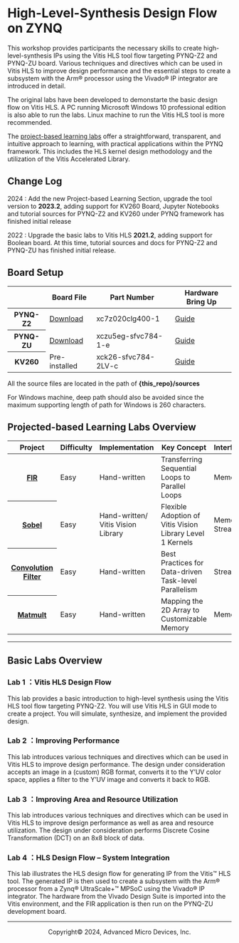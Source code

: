# High-Level-Synthesis Design Flow on ZYNQ

This workshop provides participants the necessary skills to create high-level-synthesis IPs using the Vitis HLS tool flow targeting PYNQ-Z2 and PYNQ-ZU board. Various techniques and directives which can be used in Vitis HLS to improve design performance and the essential steps to create a subsystem with the Arm® processor using the Vivado® IP integrator are introduced in detail.

The original labs have been developed to demonstarte the basic design flow on Vitis HLS. A PC running Microsoft Windows 10 professional edition is also able to run the labs. Linux machine to run the Vitis HLS tool is more recommended.

The [project-based learning labs](https://github.com/Xilinx/xup_high_level_synthesis_design_flow/blob/main/docs/pbl.md) offer a straightforward, transparent, and intuitive approach to learning, with practical applications within the PYNQ framework. This includes the HLS kernel design methodology and the utilization of the Vitis Accelerated Library.

## Change Log

2024 : Add the new Project-based Learning Section, upgrade the tool version to **2023.2**, adding support for KV260 Board, Jupyter Notebooks and tutorial sources for PYNQ-Z2 and KV260 under PYNQ framework has finished initial release

2022 : Upgrade the basic labs to Vitis HLS **2021.2**, adding support for Boolean board. At this time, tutorial sources and docs for PYNQ-Z2 and PYNQ-ZU has finished initial release.

## Board Setup

<table>
<thead>
    <tr>
        <th></th>
        <th>Board File</th>
        <th>Part Number</th>
        <th>Hardware Bring Up</th>
    </tr>
</thead>
<tbody>
    <tr>
        <th>PYNQ-Z2</th>
    	<td><a href="https://www.xilinx.com/support/documents/university/vivado/workshops/vivado-adv-embedded-design-zynq/materials/2018x/PYNQZ2/pynq-z2.zip">Download</a></td>
        <td>xc7z020clg400-1</td>
        <td><a 	href="https://pynq.readthedocs.io/en/latest/getting_started/pynq_z2_setup.html">Guide</a>
        </td>
    </tr>
    <tr>
        <th>PYNQ-ZU</th>
    	<td><a href="https://github.com/Xilinx/XilinxBoardStore/tree/master/boards/TUL/pynqzu/1.1">Download</a></td>
        <td>xczu5eg-sfvc784-1-e</td>
        <td><a 	href="https://github.com/Xilinx/PYNQ-ZU/blob/master/docs/getting_started.md">Guide</a>
        </td>
    </tr>
    <tr>
        <th>KV260</th>
    	<td>Pre-installed</td>
        <td>xck26-sfvc784-2LV-c</td>
        <td><a 	href="https://docs.amd.com/r/en-US/ug1089-kv260-starter-kit/Initial-Setup">Guide</a>
        </td>
    </tr>
</tbody>
</table>

All the source files are located in the path of **{this_repo}/sources**

For Windows machine, deep path should also be avoided since the maximum supporting length of path for Windows is 260 characters.

## Projected-based Learning Labs Overview

<table>
<thead>
    <tr>
        <th>Project</th>
        <th>Difficulty</th>
        <th>Implementation</th>
        <th>Key Concept</th>
        <th>Interface</th>
        <th>Board</th>
    </tr>
</thead>
<tbody>
    <tr>
    	<th><a href="https://github.com/Xilinx/xup_high_level_synthesis_design_flow/blob/main/source/fir/readme.md">FIR</a></th>
        <td>Easy</td>
        <td>Hand-written</td>
        <td>Transferring Sequential Loops to Parallel Loops</td>
        <td>Memory</td>
        <td>PYNQ-Z2/KV260</td>
    </tr>
    <tr>
    	<th><a href="https://github.com/Xilinx/xup_high_level_synthesis_design_flow/blob/main/source/sobel/readme.md">Sobel</a></th>
        <td>Easy</td>
        <td>Hand-written/<br />Vitis Vision Library</td>
        <td>Flexible Adoption of Vitis Vision Library Level 1 Kernels</td>
        <td>Memory/<br />Stream</td>
        <td>PYNQ-Z2/KV260</td>
    </tr>
    <tr>
    	<th><a href="https://github.com/Xilinx/xup_high_level_synthesis_design_flow/blob/main/source/conv_filter/readme.md">Convolution Filter</a></th>
        <td>Easy</td>
        <td>Hand-written</td>
        <td>Best Practices for Data-driven Task-level Parallelism</td>
        <td>Stream</td>
        <td>PYNQ-Z2/KV260</td>
    </tr>
    <tr>
    	<th><a href="https://github.com/Xilinx/xup_high_level_synthesis_design_flow/blob/main/source/matmult/readme.md">Matmult</a></th>
        <td>Easy</td>
        <td>Hand-written</td>
        <td>Mapping the 2D Array to Customizable Memory</td>
        <td>Memory</td>
        <td>PYNQ-Z2/KV260</td>
    </tr>
</tbody>
</table>

---

## Basic Labs Overview

### Lab 1 ：Vitis HLS Design Flow

This lab provides a basic introduction to high-level synthesis using the Vitis HLS tool flow targeting PYNQ-Z2. You will use Vitis HLS in GUI mode to create a project. You will simulate, synthesize, and implement the provided design.

### Lab 2 ：Improving Performance

This lab introduces various techniques and directives which can be used in Vitis HLS to improve design performance. The design under consideration accepts an image in a (custom) RGB format, converts it to the Y’UV color space, applies a filter to the Y’UV image and converts it back to RGB.

### Lab 3 ：Improving Area and Resource Utilization

This lab introduces various techniques and directives which can be used in Vitis HLS to improve design performance as well as area and resource utilization. The design under consideration performs Discrete Cosine Transformation (DCT) on an 8x8 block of data.

### Lab 4 ：HLS Design Flow – System Integration

This lab illustrates the HLS design flow for generating IP from the Vitis™ HLS tool. The generated IP is then used to create a subsystem with the Arm® processor from a Zynq® UltraScale+™ MPSoC using the Vivado® IP integrator. The hardware from the Vivado Design Suite is imported into the Vitis environment, and the FIR application is then run on the PYNQ-ZU development board.

---

<p align="center">Copyright© 2024, Advanced Micro Devices, Inc.</p>
